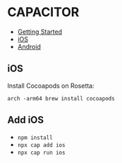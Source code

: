 # CAPACITOR

- [Getting Started](https://capacitorjs.com/docs/getting-started)
- [iOS](https://capacitorjs.com/docs/ios)
- [Android](https://capacitorjs.com/docs/android)


## iOS
Install Cocoapods on Rosetta:

`arch -arm64 brew install cocoapods`

## Add iOS

- `npm install`
- `npx cap add ios`
- `npx cap run ios`
